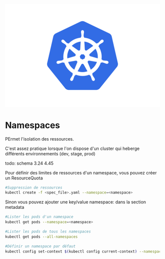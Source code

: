
![K8s logo](k8s/k8s-logo.svg)

# Namespaces

PErmet l'isolation des ressources.

C'est assez pratique lorsque l'on dispose d'un cluster qui heberge différents environnements (dev, stage, prod)

todo: schema 3.24 4.45

Pour définir des limites de ressources d'un namespace, vous pouvez créer un ResourceQuota



```bash 
#Suppression de ressources
kubectl create -f <spec_file>.yaml --namespace=<namespace>

```

Sinon vous pouvez ajouter une key/value namespace: <namespace> dans la section metadata


```bash 
#Lister les pods d'un namespace
kubectl get pods --namespace=<namespace>
```

```bash 
#Lister les pods de tous les namespaces
kubectl get pods --all-namespaces
```

```bash 
#Définir un namespace par défaut
kubectl config set-context $(kubectl config current-context) --namespace-dev
```



